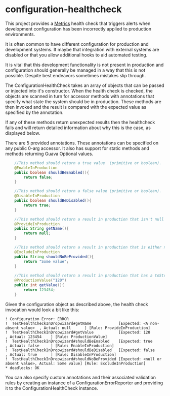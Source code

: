 configuration-healthcheck
=========================

This project provides a [Metrics](https://github.com/codahale/metrics) health check that triggers alerts when development configuration has been incorrectly applied to production environments.  

It is often common to have different configuration for production and development systems. It maybe that integration with external systems are disabled or that you allow additional hooks to aid automated testing. 

It is vital that this development functionality is not present in production and configuration should generally be managed in a way that this is not possible. Despite best endeavors sometimes mistakes slip through.  
 
The ConfigurationHealthCheck takes an array of objects that can be passed or injected into it's constructor. When the health check is checked, the objects are scanned in turn for accessor methods with annotations that specify what state the system should be in production. These methods are then invoked and the result is compared with the expected value as specified by the annotation.     

If any of these methods return unexpected results then the healthcheck fails and will return detailed information about why this is the case, as displayed below. 

There are 5 provided annotations. These annotations can be specified on any public 0-arg accessor. It also has support for static methods and methods returning Guava Optional values.

```java
    //This method should return a true value  (primitive or boolean). 
    @EnableInProduction
    public boolean shouldBeEnabled(){
        return false;
    }

    //This method should return a false value (primitive or boolean). 
    @DisableInProduction
    public boolean shouldBeDisabled(){
        return true;
    }

    //This method should return a result in production that isn't null or Optional.absent() 
    @ProvideInProduction
    public String getName(){
        return null;
    }

    //This method should return a result in production that is either null or Optional.absent() 
    @ExcludeInProduction
    public String shouldNoBeProvided(){
        return "Some value";
    }
    
    //This method should return a result in production that has a toString that matches the provided value 
    @ProductionValue("120")
    public int getValue(){
        return 123454;
    }
```

Given the configuration object as described above, the health check invocation would look a bit like this:
```
! Configuration Error: ERROR
!  TestHealthCheckInDropwizard#getName            [Expected: <A non-absent value>  , Actual: null      ] [Rule: ProvideInProduction] 
!  TestHealthCheckInDropwizard#getValue           [Expected: 120                   , Actual: 123454    ] [Rule: ProductionValue] 
!  TestHealthCheckInDropwizard#shouldBeEnabled    [Expected: true                  , Actual: false     ] [Rule: EnableInProduction] 
!  TestHealthCheckInDropwizard#shouldBeDisabled   [Expected: false                 , Actual: true      ] [Rule: DisableInProduction] 
!  TestHealthCheckInDropwizard#shouldNoBeProvided [Expected: <null or absent value>, Actual: Some value] [Rule: ExcludeInProduction] 
* deadlocks: OK
```

You can also specify custom annotations and their associated validation rules by creating an instance of a ConfigurationErrorReporter and providing it to the ConfigurationHealthCheck instance. 
   



  